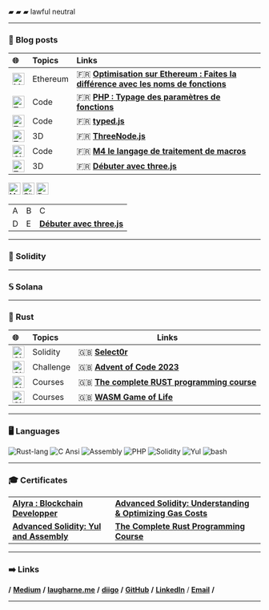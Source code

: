 

▰ ▰ ▰ lawful neutral

----

### 📝  Blog posts

| 🌐        | Topics     | Links                                                                                                                                                                                                              |
| :----------- | :--------- | :----------------------------------------------------------------------------------------------------------------------------------------------------------------------------------------------------------------- |
| <img src="https://img.shields.io/badge/-gray.svg?logo=medium" alt="Medium" width="24">       | Ethereum   | 🇫🇷 **[Optimisation sur Ethereum : Faites la différence avec les noms de fonctions](https://medium.com/@franck.maussand/optimisation-sur-ethereum-faites-la-diff%C3%A9rence-avec-les-noms-de-fonctions-ba4692c9e39f)** |
| <img src="https://img.shields.io/badge/-gray.svg?logo=tumblr" alt="Tumblr" width="24">    | Code       | 🇫🇷 **[PHP : Typage des paramètres de fonctions](https://www.tumblr.com/laugharne-me/56910153196/php-typage-parametres-fonctions)**                                                                                               |
| <img src="https://img.shields.io/badge/-gray.svg?logo=tumblr" alt="Tumblr" width="24">      | Code       | 🇫🇷 **[typed.js](https://www.tumblr.com/laugharne-me/20671183955/typed-js)**                                                                                                                                                      |
| <img src="https://img.shields.io/badge/-gray.svg?logo=tumblr" alt="Tumblr" width="24">        | 3D         | 🇫🇷 **[ThreeNode.js](https://www.tumblr.com/laugharne-me/15710609836/threenode-js)**                                                                                                                                              |
| <img src="https://img.shields.io/badge/-gray.svg?logo=github" alt="GitHub" width="24">      | Code       | 🇫🇷 **[M4 le langage de traitement de macros](https://github.com/Laugharne/m4_le_langage_de_traitement_de_macros)**                                                                                            |
| <img src="https://img.shields.io/badge/-gray.svg?logo=tumblr" alt="Tumblr" width="24">      | 3D         | 🇫🇷 **[Débuter avec three.js](https://www.tumblr.com/laugharne-me/11781335852/debuter-avec-three-js)**                                                                                                                            |


<img src="https://img.shields.io/badge/-gray.svg?logo=medium" alt="Medium" width="24">

<img src="https://img.shields.io/badge/-gray.svg?logo=github" alt="GitHub" width="24">

<img src="https://img.shields.io/badge/-gray.svg?logo=tumblr" alt="Tumblr" width="24">

<table>
  <tr> <td>A</td> <td>B</td> <td>C</td> </tr>
  <tr> <td>D</td> <td>E</td> <td><b><a href="http://laugharne.me/post/11781335852/debuter-avec-three-js">Débuter avec three.js</a></b></td> </tr>
</table>


----
### 💎  Solidity

----
### 𝕊  Solana

----
### 🦀  Rust

| 🌐  | Topics    | Links                                                                                                               |
| :----- | :-------- | ------------------------------------------------------------------------------------------------------------------- |
| <img src="https://img.shields.io/badge/-gray.svg?logo=github" alt="GitHub" width="24"> | Solidity  | 🇬🇧 **[Select0r](https://github.com/Laugharne/select0r)**                                                               |
| <img src="https://img.shields.io/badge/-gray.svg?logo=github" alt="GitHub" width="24"> | Challenge | 🇬🇧 **[Advent of Code 2023](https://github.com/Laugharne/advent_of_code_2023)**                                         |
| <img src="https://img.shields.io/badge/-gray.svg?logo=github" alt="GitHub" width="24"> | Courses   | 🇬🇧 **[The complete RUST programming course](https://github.com/Laugharne/udemy_the_complete_rust_programming_course)** |
| <img src="https://img.shields.io/badge/-gray.svg?logo=github" alt="GitHub" width="24"> | Courses   | 🇬🇧 **[WASM Game of Life](https://github.com/Laugharne/wasm-game-of-life)**                                             |

----
### 🖥️  Languages

<img src="https://img.shields.io/badge/Rust-gray.svg?logo=rust&logoColor=red" alt="Rust-lang">  <img src="https://img.shields.io/badge/C Ansi-gray.svg?logo=c" alt="C Ansi">  <img src="https://img.shields.io/badge/Assembly-gray.svg?logo=assemblyscript&logoColor=yellow" alt="Assembly">  <img src="https://img.shields.io/badge/PHP-gray.svg?logo=php" alt="PHP">  <img src="https://img.shields.io/badge/Solidity-gray.svg?logo=solidity" alt="Solidity">  <img src="https://img.shields.io/badge/Yul-gray.svg?logo=y" alt="Yul">  <img src="https://img.shields.io/badge/Bash-gray.svg?logo=gnubash" alt="bash">


----
### 🎓  Certificates

<table>

  <tr>
    <td><b><a href="https://certificate.bcdiploma.com/check/0770624BBEEFA3F9CFD293BCD4B0598BF90C51C741E0633E6935538F6CE05FECdVN0Mnp0M3k2NFJPVm9VQ0ZSa1pibTdWL2c1TUtRUUp6UnRKcUdIMWt1VjFpdU5G">Alyra : Blockchain Developper</a></b></td>
    <td><b><a href="https://www.udemy.com/certificate/UC-5135d45b-70ee-46e5-9d3e-8b859e4ba161/"> Advanced Solidity: Understanding & Optimizing Gas Costs</a></b>
    </td>
  </tr>

  <tr>
    <td><b><a href="https://www.udemy.com/certificate/UC-ef9438ea-92b7-4f42-a91e-46ff28006419/"> Advanced Solidity: Yul and Assembly</a></b></td>
    <td><b><a href="https://www.udemy.com/certificate/UC-82d2d8e0-8e3d-43b3-adb1-631ccaa59b73/">The Complete Rust Programming Course</a></b>
    </td>
  </tr>

</table>

----
### ➡️  Links

**/** **[Medium](https://medium.com/@franck.maussand)** **/** **[laugharne.me](https://laugharne.me/)** **/** **[diigo](https://www.diigo.com/user/laugharne_me)** **/** **[GitHub](https://github.com/Laugharne)** **/** **[LinkedIn](https://www.linkedin.com/in/franckmaussand/)** / **[Email](mailto:franck@maussand.net)** **/**

----
